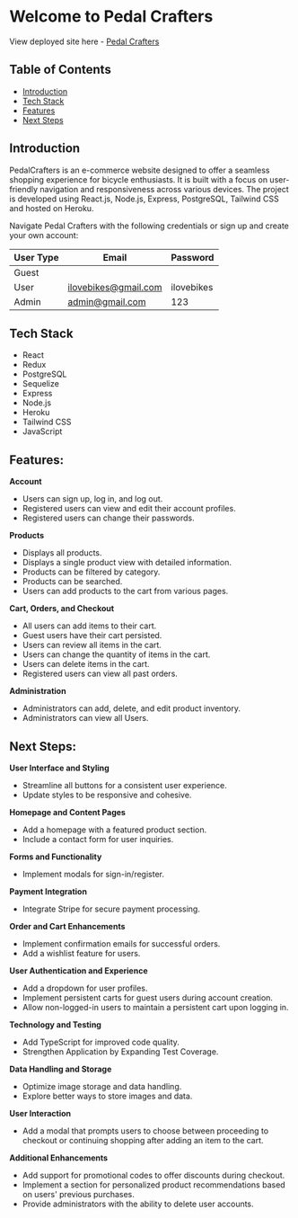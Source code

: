# Welcome to Pedal Crafters

View deployed site here - [Pedal Crafters](https://pedal-crafter-d29c20011a41.herokuapp.com/)

## Table of Contents

- [Introduction](#introduction)
- [Tech Stack](#tech-stack)
- [Features](#features)
- [Next Steps](#next-steps)

## Introduction

PedalCrafters is an e-commerce website designed to offer a seamless shopping experience for bicycle enthusiasts. It is built with a focus on user-friendly navigation and responsiveness across various devices. The project is developed using React.js, Node.js, Express, PostgreSQL, Tailwind CSS and hosted on Heroku.

Navigate Pedal Crafters with the following credentials or sign up and create your own account:

| User Type | Email                | Password   |
| --------- | -------------------- | ---------- |
| Guest     |                      |            |
| User      | ilovebikes@gmail.com | ilovebikes |
| Admin     | admin@gmail.com      | 123        |

## Tech Stack

- React
- Redux
- PostgreSQL
- Sequelize
- Express
- Node.js
- Heroku
- Tailwind CSS
- JavaScript

## Features:

**Account**

- Users can sign up, log in, and log out.
- Registered users can view and edit their account profiles.
- Registered users can change their passwords.

**Products**

- Displays all products.
- Displays a single product view with detailed information.
- Products can be filtered by category.
- Products can be searched.
- Users can add products to the cart from various pages.

**Cart, Orders, and Checkout**

- All users can add items to their cart.
- Guest users have their cart persisted.
- Users can review all items in the cart.
- Users can change the quantity of items in the cart.
- Users can delete items in the cart.
- Registered users can view all past orders.

**Administration**

- Administrators can add, delete, and edit product inventory.
- Administrators can view all Users.

## Next Steps:

**User Interface and Styling**

- Streamline all buttons for a consistent user experience.
- Update styles to be responsive and cohesive.

**Homepage and Content Pages**

- Add a homepage with a featured product section.
- Include a contact form for user inquiries.

**Forms and Functionality**

- Implement modals for sign-in/register.

**Payment Integration**

- Integrate Stripe for secure payment processing.

**Order and Cart Enhancements**

- Implement confirmation emails for successful orders.
- Add a wishlist feature for users.

**User Authentication and Experience**

- Add a dropdown for user profiles.
- Implement persistent carts for guest users during account creation.
- Allow non-logged-in users to maintain a persistent cart upon logging in.

**Technology and Testing**

- Add TypeScript for improved code quality.
- Strengthen Application by Expanding Test Coverage.

**Data Handling and Storage**

- Optimize image storage and data handling.
- Explore better ways to store images and data.

**User Interaction**

- Add a modal that prompts users to choose between proceeding to checkout or continuing shopping after adding an item to the cart.

**Additional Enhancements**

- Add support for promotional codes to offer discounts during checkout.
- Implement a section for personalized product recommendations based on users' previous purchases.
- Provide administrators with the ability to delete user accounts.
